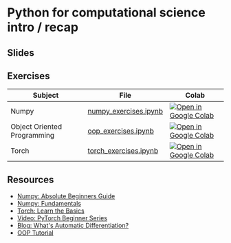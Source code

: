# Python for computational science intro / recap

## Slides

## Exercises

| Subject | File | Colab |
| --------  | ---- | ------ |
| Numpy     | [numpy_exercises.ipynb](https://github.com/Mads-PeterVC/imlms/blob/main/lessons/lesson_1/oop_exercises.ipynb) | [ ![Open in Google Colab] ](https://colab.research.google.com/github/Mads-PeterVC/imlms/blob/main/lessons/lesson_1/numpy_exercises.ipynb#) |
| Object Oriented Programming | [oop_exercises.ipynb](https://github.com/Mads-PeterVC/imlms/blob/main/lessons/lesson_1/oop_exercises.ipynb) | [ ![Open in Google Colab] ](https://colab.research.google.com/github/Mads-PeterVC/imlms/blob/main/lessons/lesson_1/oop_exercises.ipynb#) |
| Torch | [torch_exercises.ipynb](https://github.com/Mads-PeterVC/imlms/blob/main/lessons/lesson_1/torch_exercises.ipynb) | [ ![Open in Google Colab] ](https://colab.research.google.com/github/Mads-PeterVC/imlms/blob/main/lessons/lesson_1/torch_exercises.ipynb#) |

[Open in Google Colab]: https://colab.research.google.com/assets/colab-badge.svg

## Resources

- [Numpy: Absolute Beginners Guide](https://numpy.org/doc/stable/user/absolute_beginners.html)
- [Numpy: Fundamentals](https://numpy.org/doc/stable/user/basics.html)
- [Torch: Learn the Basics](https://pytorch.org/tutorials/beginner/basics/intro.html)
- [Video: PyTorch Beginner Series](https://www.youtube.com/playlist?list=PL_lsbAsL_o2CTlGHgMxNrKhzP97BaG9ZN)
- [Blog: What's Automatic Differentiation?](https://huggingface.co/blog/andmholm/what-is-automatic-differentiation#:~:text=Automatic%20Differentiation%20(AD)%20as%20a,forward%20and%20reverse%20mode%20AD.)
- [OOP Tutorial](https://realpython.com/python3-object-oriented-programming/)
